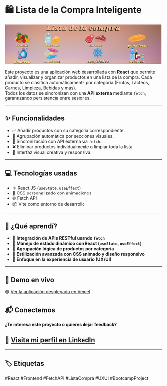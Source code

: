 # 🛍️ Lista de la Compra Inteligente

![Banner del proyecto](./banner.png)

Este proyecto es una aplicación web desarrollada con **React** que permite añadir, visualizar y organizar productos en una lista de la compra. Cada producto se clasifica automáticamente por categoría (Frutas, Lácteos, Carnes, Limpieza, Bebidas y más).  
Todos los datos se sincronizan con una **API externa** mediante `fetch`, garantizando persistencia entre sesiones.

---

## ✨ Funcionalidades

- ✅ Añadir productos con su categoría correspondiente.
- 🍎 Agrupación automática por secciones visuales.
- 🔄 Sincronización con API externa vía `fetch`.
- ❌ Eliminar productos individualmente o limpiar toda la lista.
- 📱 Interfaz visual creativa y responsiva.

---

## 💻 Tecnologías usadas

- ⚛️ React JS (`useState`, `useEffect`)
- 🎨 CSS personalizado con animaciones
- 🌐 Fetch API
- 📦 Vite como entorno de desarrollo

---

## 🧠 ¿Qué aprendí?

- 🔹 **Integración de APIs RESTful usando `fetch`**
- 🔹 **Manejo de estado dinámico con React (`useState`, `useEffect`)**
- 🔹 **Agrupación lógica de productos por categoría**
- 🔹 **Estilización avanzada con CSS animado y diseño responsivo**
- 🔹 **Enfoque en la experiencia de usuario (UX/UI)**

---

## 🧠  Demo en vivo
🟢 [Ver la aplicación desplegada en Vercel](https://lista-compra-inteligente.vercel.app)


## 📬 Conectemos
**¿Te interesa este proyecto o quieres dejar feedback?**
## 🔗 [Visita mi perfil en LinkedIn](https://www.linkedin.com/in/nelcy-garcia)

---

## 🏷️ Etiquetas
#React #Frontend #FetchAPI #ListaCompra #UXUI #BootcampProject
